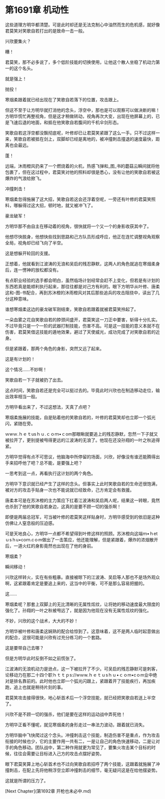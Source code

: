 # 第1691章 机动性

这些道理方明华都清楚。可是此时却还是无法克制心中油然而生的危机感，就好像君莫笑对笑歌自若打出的是致命一击一般。

兴欣要集火？

糟！

君莫笑，那不必多说了，多个低阶技能的切换使用，让他这个散人坐稳了机动力第一的这个名头。

就是强上！

抛投！

寒烟柔跟着就已经出现在了笑歌自若落下的位置，攻击跟上。

但这不至于让方明华就打消他的念头，浮空中，那也是可以观察可以做决断的嘛！方明华慌忙再整视角，但是这才稍做转动，视角再次大变，出现在他屏幕上的，已是飞速后退的地面，和抵在他笑歌自若腹间的千机伞剑形态。

笑歌自若这浮空都没飘彻底呢，叶修却已让君莫笑紧跟了这么一手。只不过这样一来，笑歌自若被抵在剑上，双脚却已经是离地的，被冲撞刺击撞退的速度最快，距离也会最远。

蓬！

远端，沐雨橙风扔来了一个燃烧着的火机，热感飞弹和_图_书的蘑菇云瞬间就将他包裹了，但在这过程中，君莫笑对他的照料却很是悉心，没有让他的笑歌自若被这爆炸的气浪给掀飞。

冲撞刺击！

寒烟柔忽得施展了这大招，笑歌自若这会还浮着空呢，一旁还有叶修的君莫笑照料，哪躲得过这大招，顿时地，就又被冲飞了。

豪龙破军！

方明华那不由自主在移动着的视角，很快就将一个又一个的身影收获其中了。

他想尽快脱身，他想快些找到思路和己方队员形成呼应，他正在连忙调整视角观察全局，视角却已经飞向了半空。

这是想躲开轮回的支援。

正想着，他就看到江波涛的无浪和吴启的残忍静默，这两人的角色就追在寒烟柔身后，连一愣神的放松都没有。

有点职业经验的选手都会明白，虽然临场计划经常会赶不上变化，但若是有计划的东西若真是能顺利执行起来，那往往都是对己方有利的。眼下方明华从叶修、唐柔这和-图-书配合，再到苏沐橙的沐雨橙风对其后那些追兵的攻击阻挠中，读出了几分这种意味。

谁想寒烟柔这边的豪龙破军刚结束，笑歌自若跟着就被君莫笑拎起了。

一朵血雾之花自笑歌自若的脖颈间盛开，君莫笑这一刀正中要害，斩得十分扎实。不过毕竟只是一个一阶的武器打制技能，伤害不高。可是这一技能的意义本就不在伤害，君莫笑借这技能的遁地效果，避过了天使威光，成功完成了对笑歌自若的近身。

但是紧跟着，那两个角色的身影，突然又远了起来。

这是有计划的！

这个情况……不妙啊！

笑歌自若一下子就被扔了出去。

这点时间，笑歌自若还是完全可以挺过去的。毕竟此时兴欣也在制造移动走位，输出效率相当一般。

方明华看出来了，不过这想法，天真了点吧？

寒烟柔施展的技能，自是贴着他的笑歌自若的，叶修的君莫笑却也立即一个弧光闪，紧随在旁。

ｗwｗ.ｈｅｔusｈｕ.ｃｏｍ•ｃom那眼瞅就要追上的残忍静默，忽然一下子就又被拉开了，更别提被甩得更远的江波涛的无浪了。他现在还没孙翔的一叶之秋追得紧。

方明华觉得有点不可思议，他脑海中所停留的场面，兴欣，好像没有谁还能腾得出手来招呼他了吧？总不能，是要强上吧？

一思考到这一点，再看执行这计划的两个角色。

方明华下意识就已经产生了这样的念头。但事实上此时笑歌自若的生命还很饱满，被对方的攻击手贴身一次也不能说就已经致命，己方肯定会有救援。

唐柔本可是在苏沐橙的主力策应下扛着江波涛和吴启两人呢，结果这一转眼，竟然也杀到了他的笑歌自若身边，这真的是要不顾一切的强杀啊！

即便是两届总冠军，可当被叶修的君莫笑这样贴身时，方明华感受到的依旧是这种仿佛让人窒息般的压迫感。

可是天地良心，方明华一点都不希望得到叶修这样的照顾。苏沐橙向这端ｍ•ｈetｕsｈu•coｍ.cｏm做出了一击策应，他还能理解，但是紧跟着，爆炸的浓烟散开后，一道火红的身影竟然也出现在了他的身前。

寒烟柔？

瞬间移动！

兴欣这样转火，实在有些粗暴。直接被晾下的江波涛、吴启等人那也不是场外观众啊，这紧跟着肯定是要追上来的，这当中的平衡，可不是那么容易把握的。

这……

寒烟柔呢？那套上双脚上的无比清晰的无属性炫纹，让将她的移动速度最大限度的强化了。孙翔的一叶之秋被甩远了，就是因为他现在没有无属性炫纹的强化。

不妙，兴欣的这个战术，大大的不妙！

方明华被叶修和唐柔这娴熟的配合给惊到了。这意味着，这不是两人临时起意做出的配合，这很可能是兴欣有过充分练习的一个套路。

这是要带自己去哪？

但是方明华此时反倒不如之前慌张了。

江波涛的无浪机动力是逊点，这一下被拉开了不少。可吴启的残忍静默可是刺客，论移动力在那二十四个职ｈｔｔｐs://wｗw.ｈｅｔｕsｈｕ•ｃｏm•cｏm业中绝对是排名靠前的。此时他也立即一个弧光闪跟上，紧跟着开了技能疾行，再加疾跑，追上也就是稍待片刻的事。

君莫笑攻击接得很快，地心斩首术后一个浮空技能，就已经把笑歌自若送上半空了。

兴欣不是不顾一切的强杀，他们是要在这样的运动战中弄死他！

方明华正看不懂呢，就见寒烟柔的身形走过一串法力波动，跟着就已消失。

方明华脑中飞快爬过这个念头。冲撞刺击这个技能，制造伤害不是重点，作为攻击衔接的时候也少，它的主要作用一共有二，一是让自己的角色快速移动，二是让对手的角色移动。团队战中，第二种作用就更为常见了，要集火攻击某个目标的时候，往往会需要让目标进入己方的攻击点摆好姿势。

眼下君莫笑算上地心斩首术也不过向笑歌自若招呼了两个技能，这跟着就施展了冲撞刺击，在配上先将他稍浮空立即冲撞刺击的细节，毫无疑问这是在给他摆姿势。

这就是所谓的压力了。



[Next Chapter](第1692章 开枪也未必中.md)